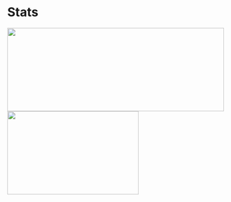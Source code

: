 # Stats

<img width="495" height="190" src="https://github-readme-stats-one-bice.vercel.app/api?username=Ryuuusuke&include_all_commits=true&show_icons=true&title_color=EB3678&text_color=EB3678&icon_color=EB3678&hide_border=true&bg_color=00000000"/> <img width="300" height="190" src="https://github-readme-stats.vercel.app/api/top-langs/?username=Ryuuusuke&layout=compact&size_weight=0.5&count_weight=0.5&langs_count=8&hide=css&title_color=EB3678&text_color=EB3678&hide_border=true&bg_color=00000000"/>
<!--
**Ryuuusuke/Ryuuusuke** is a ✨ _special_ ✨ repository because its `README.md` (this file) appears on your GitHub profile.

Here are some ideas to get you started:

- 🔭 I’m currently working on ...
- 🌱 I’m currently learning ...
- 👯 I’m looking to collaborate on ...
- 🤔 I’m looking for help with ...
- 💬 Ask me about ...
- 📫 How to reach me: ...
- 😄 Pronouns: ...
- ⚡ Fun fact: ...
-->
